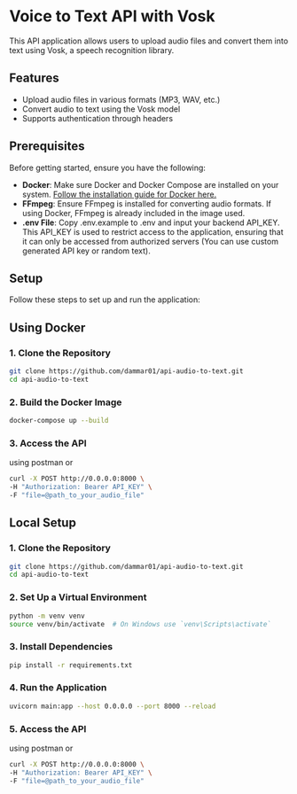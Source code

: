 # Voice to Text API with Vosk

This API application allows users to upload audio files and convert them into text using Vosk, a speech recognition library.

## Features

- Upload audio files in various formats (MP3, WAV, etc.)
- Convert audio to text using the Vosk model
- Supports authentication through headers

## Prerequisites

Before getting started, ensure you have the following:

- **Docker**: Make sure Docker and Docker Compose are installed on your system. [Follow the installation guide for Docker here.](https://docs.docker.com/get-docker/)
- **FFmpeg**: Ensure FFmpeg is installed for converting audio formats. If using Docker, FFmpeg is already included in the image used.
- **.env File**: Copy .env.example to .env and input your backend API_KEY. This API_KEY is used to restrict access to the application, ensuring that it can only be accessed from authorized servers (You can use custom generated API key or random text).

## Setup

Follow these steps to set up and run the application:

## Using Docker

### 1. Clone the Repository

```bash
git clone https://github.com/dammar01/api-audio-to-text.git
cd api-audio-to-text
```

### 2. Build the Docker Image

```bash
docker-compose up --build
```

### 3. Access the API
using postman or
```bash
curl -X POST http://0.0.0.0:8000 \
-H "Authorization: Bearer API_KEY" \
-F "file=@path_to_your_audio_file"
```

## Local Setup

### 1. Clone the Repository

```bash
git clone https://github.com/dammar01/api-audio-to-text.git
cd api-audio-to-text
```

### 2. Set Up a Virtual Environment

```bash
python -m venv venv
source venv/bin/activate  # On Windows use `venv\Scripts\activate`
```

### 3. Install Dependencies

```bash
pip install -r requirements.txt
```

### 4. Run the Application

```bash
uvicorn main:app --host 0.0.0.0 --port 8000 --reload
```

### 5. Access the API
using postman or
```bash
curl -X POST http://0.0.0.0:8000 \
-H "Authorization: Bearer API_KEY" \
-F "file=@path_to_your_audio_file"
```
